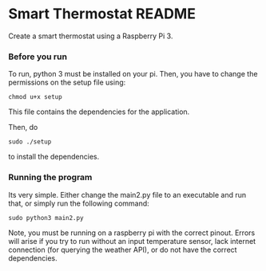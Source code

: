 # Smart Thermostat README
Create a smart thermostat using a Raspberry Pi 3.

### Before you run
To run, python 3 must be installed on your pi. Then, you have to change the permissions on the setup file using:
```
chmod u+x setup
```
This file contains the dependencies for the application. 

  
Then, do
```
sudo ./setup
```
to install the dependencies.


### Running the program
Its very simple. Either change the main2.py file to an executable and run that, or simply run the following command:
```
sudo python3 main2.py
```
Note, you must be running on a raspberry pi with the correct pinout. Errors will arise if you try to run without an input temperature sensor, lack internet connection (for querying the weather API), or do not have the correct dependencies.
